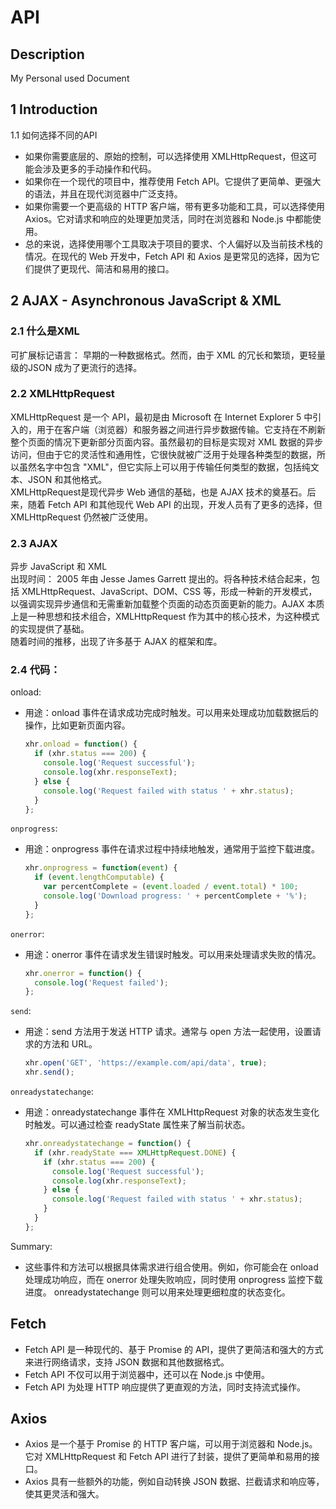 # API
## Description
My Personal used Document
## 1 Introduction
1.1 如何选择不同的API
- 如果你需要底层的、原始的控制，可以选择使用 XMLHttpRequest，但这可能会涉及更多的手动操作和代码。
- 如果你在一个现代的项目中，推荐使用 Fetch API。它提供了更简单、更强大的语法，并且在现代浏览器中广泛支持。
- 如果你需要一个更高级的 HTTP 客户端，带有更多功能和工具，可以选择使用 Axios。它对请求和响应的处理更加灵活，同时在浏览器和 Node.js 中都能使用。
- 总的来说，选择使用哪个工具取决于项目的要求、个人偏好以及当前技术栈的情况。在现代的 Web 开发中，Fetch API 和 Axios 是更常见的选择，因为它们提供了更现代、简洁和易用的接口。
## 2 AJAX - Asynchronous JavaScript & XML
### 2.1 什么是XML
可扩展标记语言： 早期的一种数据格式。然而，由于 XML 的冗长和繁琐，更轻量级的JSON 成为了更流行的选择。
### 2.2 XMLHttpRequest
XMLHttpRequest 是一个 API，最初是由 Microsoft 在 Internet Explorer 5 中引入的，用于在客户端（浏览器）和服务器之间进行异步数据传输。它支持在不刷新整个页面的情况下更新部分页面内容。虽然最初的目标是实现对 XML 数据的异步访问，但由于它的灵活性和通用性，它很快就被广泛用于处理各种类型的数据，所以虽然名字中包含 "XML"，但它实际上可以用于传输任何类型的数据，包括纯文本、JSON 和其他格式。  
XMLHttpRequest是现代异步 Web 通信的基础，也是 AJAX 技术的奠基石。后来，随着 Fetch API 和其他现代 Web API 的出现，开发人员有了更多的选择，但 XMLHttpRequest 仍然被广泛使用。
### 2.3 AJAX
异步 JavaScript 和 XML  
出现时间： 2005 年由 Jesse James Garrett 提出的。将各种技术结合起来，包括 XMLHttpRequest、JavaScript、DOM、CSS 等，形成一种新的开发模式，以强调实现异步通信和无需重新加载整个页面的动态页面更新的能力。AJAX 本质上是一种思想和技术组合，XMLHttpRequest 作为其中的核心技术，为这种模式的实现提供了基础。  
随着时间的推移，出现了许多基于 AJAX 的框架和库。  
### 2.4 代码：
onload:
- 用途：onload 事件在请求成功完成时触发。可以用来处理成功加载数据后的操作，比如更新页面内容。
  ```js
  xhr.onload = function() {
    if (xhr.status === 200) {
      console.log('Request successful');
      console.log(xhr.responseText);
    } else {
      console.log('Request failed with status ' + xhr.status);
    }
  };
  ```

`onprogress`:
- 用途：onprogress 事件在请求过程中持续地触发，通常用于监控下载进度。
  ```js
  xhr.onprogress = function(event) {
    if (event.lengthComputable) {
      var percentComplete = (event.loaded / event.total) * 100;
      console.log('Download progress: ' + percentComplete + '%');
    }
  };
  ```
`onerror`:
- 用途：onerror 事件在请求发生错误时触发。可以用来处理请求失败的情况。
  ```js
  xhr.onerror = function() {
    console.log('Request failed');
  };
  ```
`send`:
- 用途：send 方法用于发送 HTTP 请求。通常与 open 方法一起使用，设置请求的方法和 URL。
  ```js
  xhr.open('GET', 'https://example.com/api/data', true);
  xhr.send();
  ```
`onreadystatechange`:
- 用途：onreadystatechange 事件在 XMLHttpRequest 对象的状态发生变化时触发。可以通过检查 readyState 属性来了解当前状态。
  ```js
  xhr.onreadystatechange = function() {
    if (xhr.readyState === XMLHttpRequest.DONE) {
      if (xhr.status === 200) {
        console.log('Request successful');
        console.log(xhr.responseText);
      } else {
        console.log('Request failed with status ' + xhr.status);
      }
    }
  };
  ```
Summary:
- 这些事件和方法可以根据具体需求进行组合使用。例如，你可能会在 onload 处理成功响应，而在 onerror 处理失败响应，同时使用 onprogress 监控下载进度。 onreadystatechange 则可以用来处理更细粒度的状态变化。



## Fetch
- Fetch API 是一种现代的、基于 Promise 的 API，提供了更简洁和强大的方式来进行网络请求，支持 JSON 数据和其他数据格式。
- Fetch API 不仅可以用于浏览器中，还可以在 Node.js 中使用。
- Fetch API 为处理 HTTP 响应提供了更直观的方法，同时支持流式操作。

## Axios
- Axios 是一个基于 Promise 的 HTTP 客户端，可以用于浏览器和 Node.js。它对 XMLHttpRequest 和 Fetch API 进行了封装，提供了更简单和易用的接口。
- Axios 具有一些额外的功能，例如自动转换 JSON 数据、拦截请求和响应等，使其更灵活和强大。

